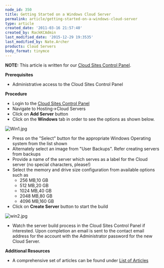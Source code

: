 ```yaml
---
node_id: 350
title: Getting Started on a Windows Cloud Server
permalink: article/getting-started-on-a-windows-cloud-server
type: article
created_date: '2011-03-16 21:57:40'
created_by: RackKCAdmin
last_modified_date: '2015-12-29 19:3535'
last_modified_by: Nate.Archer
products: Cloud Servers
body_format: tinymce
---
```


**NOTE:** This article is written for our [Cloud Sites Control
Panel](https://manage.rackspacecloud.com). 

**Prerequisites**

-   Administrative access to the Cloud Sites Control Panel

**Procedure**

-   Login to the [Cloud Sites Control
    Panel](http://manage.rackspacecloud.com/pages/Login.jsp "http://manage.rackspacecloud.com/pages/Login.jsp|")
-   Navigate to Hosting-\>Cloud Servers
-   Click on **Add Server** button
-   Click on the **Windows** tab in order to see the options as shown
    below.

![Win1.jpg](http://c0349532.cdn.cloudfiles.rackspacecloud.com/Win1.jpg)

-   Press on the "Select" button for the appropriate Windows Operating
    system from the list shown
-   Alternately select an image from "User Backups". Refer creating
    servers from backups
-   Provide a name of the server which serves as a label for the Cloud
    server (no special characters, please!)
-   Select the memory and drive size configuration from available
    options such as
    -   256 MB,10 GB
    -   512 MB,20 GB
    -   1024 MB,40 GB
    -   2048 MB,80 GB
    -   4096 MB,160 GB
-   Click on **Create Server** button to start the build

![win2.jpg](http://c0349532.cdn.cloudfiles.rackspacecloud.com/win2.jpg)

-   Watch the server build process in the Cloud Sites Control Panel if
    interested. Upon completion an email is sent to the contact email
    address for the account with the Administrator password for the new
    Cloud Server.

**Additional Resources**

-   A comprehensive set of articles can be found under [List of
    Articles](http://www.rackspace.com/knowledge_center/product-articles/cloud-servers "http://www.rackspace.com/knowledge_center/product-articles/cloud-servers")

 

